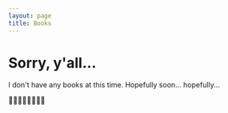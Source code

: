 ```yaml
---
layout: page
title: Books
---
```


<h1> Sorry,  y'all... </h1>
<p> I don't have any books at this time. Hopefully soon... hopefully... </p>
<p>🙏🙇🙏🙇🙏🙇🙏🙇</p>
